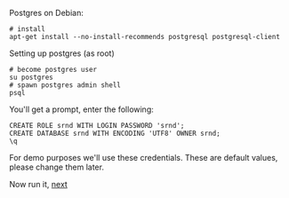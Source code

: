 
Postgres on Debian:


    # install
    apt-get install --no-install-recommends postgresql postgresql-client


Setting up postgres (as root)

    # become postgres user
    su postgres
    # spawn postgres admin shell
    psql

You'll get a prompt, enter the following:

    CREATE ROLE srnd WITH LOGIN PASSWORD 'srnd';
    CREATE DATABASE srnd WITH ENCODING 'UTF8' OWNER srnd;
    \q

For demo purposes we'll use these credentials.
These are default values, please change them later.

Now run it, [next](running.md)
